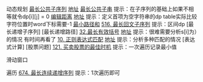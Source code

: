 动态规划
[最长公共子序列](./%E5%89%91%E6%8C%87offerII/095.%20%E6%9C%80%E9%95%BF%E5%85%AC%E5%85%B1%E5%AD%90%E5%BA%8F%E5%88%97.js) [地址](https://leetcode.cn/problems/longest-common-subsequence/)
[最长公共子串]() 提示：在子序列的基础上如果不相等就令dp[i][j] = 0
[编辑距离](./src/72.edit-distance.js) [地址](https://leetcode.cn/problems/edit-distance/submissions/) 提示：定义首项为空字符串的dp table实际比较字符位置时word下标需要-1
[最小路径和](./剑指offerII/099.%20%E6%9C%80%E5%B0%8F%E8%B7%AF%E5%BE%84%E4%B9%8B%E5%92%8C.js)
[516. 最长回文子序列](./src/516.longest-palindromic-subsequence.js) 提示：区间dp
[最长递增子序列]
[最长递增路径]
[32.最长有效括号](./src/32.longest-valid-parentheses.js) [地址](https://leetcode.cn/problems/longest-valid-parentheses/) 提示：很难需要分析s[i]为）的情况 有时间再看了
[10. 正则表达式匹配](./src/10.regular-expression-matching.js) [地址](https://leetcode.cn/problems/regular-expression-matching/submissions/) 提示：分析多种匹配的情况
[表达式计算]
[股票问题]
[121. 买卖股票的最佳时机](./src/121.best-time-to-buy-and-sell-stock.js) 提示：一次遍历记录最小值

滑动窗口

遍历
[674. 最长连续递增序列](./src/674.longest-continuous-increasing-subsequence.js) 提示：1次遍历即可